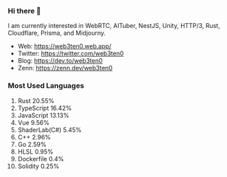 ### Hi there 👋

I am currently interested in WebRTC, AITuber, NestJS, Unity, HTTP/3, Rust, Cloudflare, Prisma, and Midjourny. 

- Web: https://web3ten0.web.app/
- Twitter: https://twitter.com/web3ten0
- Blog: https://dev.to/web3ten0
- Zenn: https://zenn.dev/web3ten0

### Most Used Languages 

1. Rust 20.55%
2. TypeScript 16.42%
3. JavaScript 13.13%
4. Vue 9.56%
5. ShaderLab(C#) 5.45%
6. C++ 2.96%
7. Go 2.59%
8. HLSL 0.95%
9. Dockerfile 0.4%
10. Solidity 0.25%
